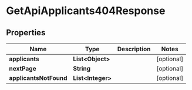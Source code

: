 

# GetApiApplicants404Response


## Properties

| Name | Type | Description | Notes |
|------------ | ------------- | ------------- | -------------|
|**applicants** | **List&lt;Object&gt;** |  |  [optional] |
|**nextPage** | **String** |  |  [optional] |
|**applicantsNotFound** | **List&lt;Integer&gt;** |  |  [optional] |



